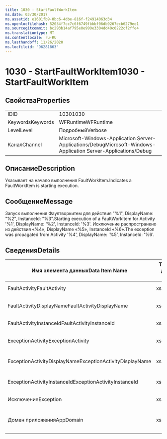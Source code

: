 ```yaml
---
title: 1030 - StartFaultWorkItem
ms.date: 03/30/2017
ms.assetid: e1601fb9-0bc6-4dbe-816f-f24914063d34
ms.openlocfilehash: 52034f7cc7c6f6749fbbbf06db9267ecb6279ee1
ms.sourcegitcommit: bc293b14af795e0e999e3304dd40c0222cf2ffe4
ms.translationtype: MT
ms.contentlocale: ru-RU
ms.lasthandoff: 11/26/2020
ms.locfileid: "96281863"
---
```

# <a name="1030---startfaultworkitem"></a><span data-ttu-id="2f4a0-102">1030 - StartFaultWorkItem</span><span class="sxs-lookup"><span data-stu-id="2f4a0-102">1030 - StartFaultWorkItem</span></span>

## <a name="properties"></a><span data-ttu-id="2f4a0-103">Свойства</span><span class="sxs-lookup"><span data-stu-id="2f4a0-103">Properties</span></span>  
  
|||  
|-|-|  
|<span data-ttu-id="2f4a0-104">ID</span><span class="sxs-lookup"><span data-stu-id="2f4a0-104">ID</span></span>|<span data-ttu-id="2f4a0-105">1030</span><span class="sxs-lookup"><span data-stu-id="2f4a0-105">1030</span></span>|  
|<span data-ttu-id="2f4a0-106">Keywords</span><span class="sxs-lookup"><span data-stu-id="2f4a0-106">Keywords</span></span>|<span data-ttu-id="2f4a0-107">WFRuntime</span><span class="sxs-lookup"><span data-stu-id="2f4a0-107">WFRuntime</span></span>|  
|<span data-ttu-id="2f4a0-108">Level</span><span class="sxs-lookup"><span data-stu-id="2f4a0-108">Level</span></span>|<span data-ttu-id="2f4a0-109">Подробный</span><span class="sxs-lookup"><span data-stu-id="2f4a0-109">Verbose</span></span>|  
|<span data-ttu-id="2f4a0-110">Канал</span><span class="sxs-lookup"><span data-stu-id="2f4a0-110">Channel</span></span>|<span data-ttu-id="2f4a0-111">Microsoft-Windows-Application Server-Applications/Debug</span><span class="sxs-lookup"><span data-stu-id="2f4a0-111">Microsoft-Windows-Application Server-Applications/Debug</span></span>|  
  
## <a name="description"></a><span data-ttu-id="2f4a0-112">Описание</span><span class="sxs-lookup"><span data-stu-id="2f4a0-112">Description</span></span>  

 <span data-ttu-id="2f4a0-113">Указывает на начало выполнения FaultWorkItem.</span><span class="sxs-lookup"><span data-stu-id="2f4a0-113">Indicates a FaultWorkItem is starting execution.</span></span>  
  
## <a name="message"></a><span data-ttu-id="2f4a0-114">Сообщение</span><span class="sxs-lookup"><span data-stu-id="2f4a0-114">Message</span></span>  

 <span data-ttu-id="2f4a0-115">Запуск выполнения Фаултворкитем для действия "%1", DisplayName: "%2", InstanceId: "%3".</span><span class="sxs-lookup"><span data-stu-id="2f4a0-115">Starting execution of a FaultWorkItem for Activity '%1', DisplayName: '%2', InstanceId: '%3'.</span></span>  <span data-ttu-id="2f4a0-116">Исключение распространено из действия «%4», DisplayName «%5», InstanceId «%6».</span><span class="sxs-lookup"><span data-stu-id="2f4a0-116">The exception was propagated from Activity '%4', DisplayName: '%5', InstanceId: '%6'.</span></span>  
  
## <a name="details"></a><span data-ttu-id="2f4a0-117">Сведения</span><span class="sxs-lookup"><span data-stu-id="2f4a0-117">Details</span></span>  
  
|<span data-ttu-id="2f4a0-118">Имя элемента данных</span><span class="sxs-lookup"><span data-stu-id="2f4a0-118">Data Item Name</span></span>|<span data-ttu-id="2f4a0-119">Тип элемента данных</span><span class="sxs-lookup"><span data-stu-id="2f4a0-119">Data Item Type</span></span>|<span data-ttu-id="2f4a0-120">Описание</span><span class="sxs-lookup"><span data-stu-id="2f4a0-120">Description</span></span>|  
|--------------------|--------------------|-----------------|  
|<span data-ttu-id="2f4a0-121">FaultActivity</span><span class="sxs-lookup"><span data-stu-id="2f4a0-121">FaultActivity</span></span>|<span data-ttu-id="2f4a0-122">xs:string</span><span class="sxs-lookup"><span data-stu-id="2f4a0-122">xs:string</span></span>|<span data-ttu-id="2f4a0-123">Имя типа действия с ошибкой.</span><span class="sxs-lookup"><span data-stu-id="2f4a0-123">The type name of the fault activity.</span></span>|  
|<span data-ttu-id="2f4a0-124">FaultActivityDisplayName</span><span class="sxs-lookup"><span data-stu-id="2f4a0-124">FaultActivityDisplayName</span></span>|<span data-ttu-id="2f4a0-125">xs:string</span><span class="sxs-lookup"><span data-stu-id="2f4a0-125">xs:string</span></span>|<span data-ttu-id="2f4a0-126">Отображаемое имя действия с ошибкой.</span><span class="sxs-lookup"><span data-stu-id="2f4a0-126">The display name of the fault activity.</span></span>|  
|<span data-ttu-id="2f4a0-127">FaultActivityInstanceId</span><span class="sxs-lookup"><span data-stu-id="2f4a0-127">FaultActivityInstanceId</span></span>|<span data-ttu-id="2f4a0-128">xs:string</span><span class="sxs-lookup"><span data-stu-id="2f4a0-128">xs:string</span></span>|<span data-ttu-id="2f4a0-129">Идентификатор экземпляра действия с ошибкой.</span><span class="sxs-lookup"><span data-stu-id="2f4a0-129">The instance id of the fault activity.</span></span>|  
|<span data-ttu-id="2f4a0-130">ExceptionActivity</span><span class="sxs-lookup"><span data-stu-id="2f4a0-130">ExceptionActivity</span></span>|<span data-ttu-id="2f4a0-131">xs:string</span><span class="sxs-lookup"><span data-stu-id="2f4a0-131">xs:string</span></span>|<span data-ttu-id="2f4a0-132">Имя типа действия, вызвавшего исключение.</span><span class="sxs-lookup"><span data-stu-id="2f4a0-132">The type name of the activity that threw the exception.</span></span>|  
|<span data-ttu-id="2f4a0-133">ExceptionActivityDisplayName</span><span class="sxs-lookup"><span data-stu-id="2f4a0-133">ExceptionActivityDisplayName</span></span>|<span data-ttu-id="2f4a0-134">xs:string</span><span class="sxs-lookup"><span data-stu-id="2f4a0-134">xs:string</span></span>|<span data-ttu-id="2f4a0-135">Отображаемое имя действия, вызвавшего исключение.</span><span class="sxs-lookup"><span data-stu-id="2f4a0-135">The display name of the activity that threw the exception.</span></span>|  
|<span data-ttu-id="2f4a0-136">ExceptionActivityInstanceId</span><span class="sxs-lookup"><span data-stu-id="2f4a0-136">ExceptionActivityInstanceId</span></span>|<span data-ttu-id="2f4a0-137">xs:string</span><span class="sxs-lookup"><span data-stu-id="2f4a0-137">xs:string</span></span>|<span data-ttu-id="2f4a0-138">Идентификатор экземпляра действия, вызвавшего исключение.</span><span class="sxs-lookup"><span data-stu-id="2f4a0-138">The instance id of the activity that threw the exception.</span></span>|  
|<span data-ttu-id="2f4a0-139">Исключение</span><span class="sxs-lookup"><span data-stu-id="2f4a0-139">Exception</span></span>|<span data-ttu-id="2f4a0-140">xs:string</span><span class="sxs-lookup"><span data-stu-id="2f4a0-140">xs:string</span></span>|<span data-ttu-id="2f4a0-141">Сведения об исключении</span><span class="sxs-lookup"><span data-stu-id="2f4a0-141">The exception details for the exception</span></span>|  
|<span data-ttu-id="2f4a0-142">Домен приложения</span><span class="sxs-lookup"><span data-stu-id="2f4a0-142">AppDomain</span></span>|<span data-ttu-id="2f4a0-143">xs:string</span><span class="sxs-lookup"><span data-stu-id="2f4a0-143">xs:string</span></span>|<span data-ttu-id="2f4a0-144">Строка, возвращаемая AppDomain.CurrentDomain.FriendlyName.</span><span class="sxs-lookup"><span data-stu-id="2f4a0-144">The string returned by AppDomain.CurrentDomain.FriendlyName.</span></span>|
